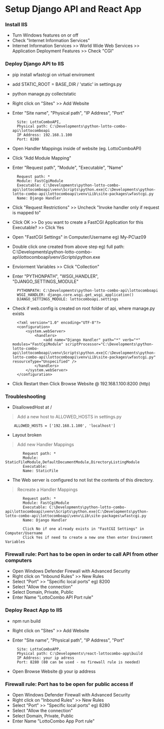 # Setup Django API and React App

### Install IIS
- Turn Windows features on or off
- Check "Internet Information Services"
- Internet Information Services >> World Wide Web Services >> Application Deployment Features >> Check "CGI"

### Deploy Django API to IIS
- pip install wfastcgi on virtual enviroment
- add STATIC_ROOT =  BASE_DIR / 'static' in settings.py
- python manage.py collectstatic
- Right click on "Sites" >> Add Website
- Enter "Site name", "Physical path", "IP Address", "Port"
        
        Site: LottoComboAPI, 
        Physical path: C:\Developments\python-lotto-combo-api\lottocomboapi
        IP Address: 192.168.1.100
        Port: 8200
- Open Handler Mappings inside of website (eg. LottoComboAPI)
- Click "Add Module Mapping"
- Enter "Request path", "Module", "Executable", "Name"
        
        Request path: *
        Module: FastCgiModule
        Executable: C:\Developments\python-lotto-combo-api\lottocomboapi\venv\Scripts\python.exe|C:\Developments\python-lotto-combo-api\lottocomboapi\venv\Lib\site-packages\wfastcgi.py
        Name: Django Handler
- Click "Request Restrictions" >> Uncheck "Invoke handler only if request is mapped to"
- Click OK >> Do you want to create a FastCGI Application for this Executable? >> Click Yes
- Open "FastCGI Settings" in Computer/Username eg) My-PC\az09
- Double click one created from above step eg) full path: C:\Developments\python-lotto-combo-api\lottocomboapi\venv\Scripts\python.exe
- Enviorment Variables >> Click "Collection"
- Enter "PYTHONPATH", "WSGI_HANDLER", "DJANGO_SETTINGS_MODULE"
        
        PYTHONPATH: C:\Developments\python-lotto-combo-api\lottocomboapi
        WSGI_HANDLER: django.core.wsgi.get_wsgi_application()
        DJANGO_SETTINGS_MODULE: lottocomboapi.settings
- Check if web.config is created on root folder of api, where manage.py exists
 
        <?xml version="1.0" encoding="UTF-8"?>
        <configuration>
            <system.webServer>
                <handlers>
                    <add name="Django Handler" path="*" verb="*" modules="FastCgiModule" scriptProcessor="C:\Developments\python-lotto-combo-api\lottocomboapi\venv\Scripts\python.exe|C:\Developments\python-lotto-combo-api\lottocomboapi\venv\Lib\site-packages\wfastcgi.py" resourceType="Unspecified" />
                </handlers>
            </system.webServer>
        </configuration>
 
- Click Restart then Click Browse Website @ 192.168.1.100:8200 (http)

### Troubleshooting
- DisallowedHost at /
> Add a new host to ALLOWED_HOSTS in settings.py
        
        ALLOWED_HOSTS = ['192.168.1.100', 'localhost']

- Layout broken
> Add new Handler Mappings
        
            Request path: *
            Module: StaticFileModule,DefaultDocumentModule,DirectoryListingModule
            Executable: 
            Name: StaticFile
- The Web server is configured to not list the contents of this directory.
> Recreate a Handler Mappings
        
            Request path: *
            Module: FastCgiModule
            Executable: C:\Developments\python-lotto-combo-api\lottocomboapi\venv\Scripts\python.exe|C:\Developments\python-lotto-combo-api\lottocomboapi\venv\Lib\site-packages\wfastcgi.py
            Name: Django Handler
    
            Click No if one already exists in "FastCGI Settings" in Computer/Username
            Click Yes if need to create a new one then enter Enviroment Variables

### Firewall rule: Port has to be open in order to call API from other computers
- Open Windows Defender Firewall with Advanced Security 
- Right click on "Inbound Rules" >> New Rules    
- Select "Port" >> "Specific local ports" eg) 8200
- Select "Allow the connection"       
- Select Domain, Private, Public 
- Enter Name "LottoCombo API Port rule"

### Deploy React App to IIS
- npm run build
- Right click on "Sites" >> Add Website
- Enter "Site name", "Physical path", "IP Address", "Port"
         
        Site: LottoComboAPP, 
        Physical path: C:\Developments\react-lottocombo-app\build
        IP Address: your ip adress
        Port: 8280 (80 can be used - no firewall rule is needed)
        
- Open Browse Website @ your ip address

### Firewall rule: Port has to be open for public access if 
- Open Windows Defender Firewall with Advanced Security
- Right click on "Inbound Rules" >> New Rules 
- Select "Port" >> "Specific local ports" eg) 8280
- Select "Allow the connection"       
- Select Domain, Private, Public
- Enter Name "LottoCombo App Port rule"
